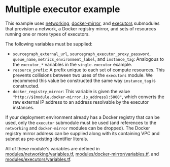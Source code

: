 # Multiple executor example

This example uses [networking](https://registry.terraform.io/modules/sourcegraph/executors/aws/5.11.1/submodules/networking), [docker-mirror](https://registry.terraform.io/modules/sourcegraph/executors/aws/5.11.1/submodules/docker-mirror), and [executors](https://registry.terraform.io/modules/sourcegraph/executors/aws/5.11.1/submodules/executors) submodules that provision a network, a Docker registry mirror, and sets of resources running one or more types of executors.

The following variables must be supplied:

- `sourcegraph_external_url`, `sourcegraph_executor_proxy_password`, `queue_name`, `metrics_environment_label`, and `instance_tag`: Analogous to the `executor_*` variables in the `single-executor` example.
- `resource_prefix`: A prefix unique to each set of compute resources. This prevents collisions between two uses of the `executors` module. We recommend this value be constructed the same way `instance_tag` is constructed.
- `docker_registry_mirror`: This variable is given the value `"http://${module.docker-mirror.ip_address}:5000"`, which converts the raw external IP address to an address resolvable by the executor instances.

If your deployment environment already has a Docker registry that can be used, only the `executor` submodule must be used (and references to the `networking` and `docker-mirror` modules can be dropped). The Docker registry mirror address can be supplied along with its containing VPC and subnet as pre-existing identifier literals.

All of these module's variables are defined in [modules/networking/variables.tf](https://github.com/sourcegraph/terraform-aws-executors/blob/v5.11.1/modules/networking/variables.tf), [modules/docker-mirror/variables.tf](https://github.com/sourcegraph/terraform-aws-executors/blob/v5.11.1/modules/docker-mirror/variables.tf), and [modules/executors/variables.tf](https://github.com/sourcegraph/terraform-aws-executors/blob/v5.11.1/modules/executors/variables.tf).